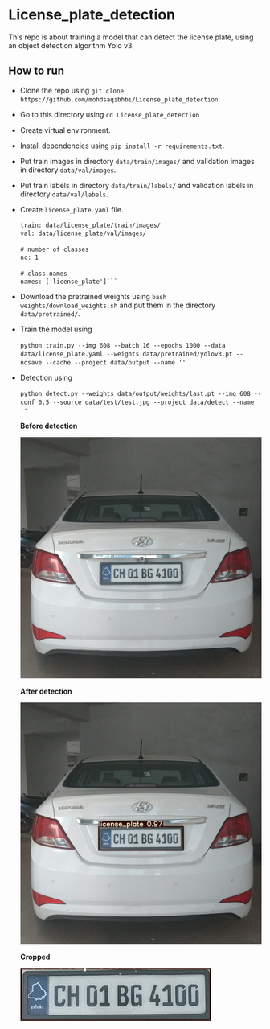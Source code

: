 # License_plate_detection
This repo is about training a model that can detect the license plate, using an object detection algorithm Yolo v3.

## How to run
- Clone the repo using `git clone https://github.com/mohdsaqibhbi/License_plate_detection`.
- Go to this directory using `cd License_plate_detection`
- Create virtual environment.
- Install dependencies using `pip install -r requirements.txt`.
- Put train images in directory `data/train/images/` and validation images in directory `data/val/images`.
- Put train labels in directory `data/train/labels/` and validation labels in directory `data/val/labels`.
- Create `license_plate.yaml` file.

    ```# train and val data as 1) directory: path/images/, 2) file: path/images.txt, or 3) list: [path1/images/, path2/images/]
    train: data/license_plate/train/images/
    val: data/license_plate/val/images/

    # number of classes
    nc: 1

    # class names
    names: ['license_plate']```
    
- Download the pretrained weights using `bash weights/download_weights.sh` and put them in the directory `data/pretrained/`.
- Train the model using 

  `python train.py --img 608 --batch 16 --epochs 1000 --data data/license_plate.yaml --weights data/pretrained/yolov3.pt --nosave --cache --project data/output --name ''`
- Detection using 

  `python detect.py --weights data/output/weights/last.pt --img 608 --conf 0.5 --source data/test/test.jpg --project data/detect --name ''`
  
  **Before detection**
  
  ![](https://github.com/mohdsaqibhbi/License_plate_detection/blob/master/data/test/img2.jpg)
  
  **After detection**
  
  ![](https://github.com/mohdsaqibhbi/License_plate_detection/blob/master/data/detect/img2.jpg)
  
  **Cropped**
  
  ![](https://github.com/mohdsaqibhbi/License_plate_detection/blob/master/data/detect/roi_img2.jpg)

